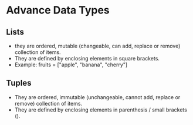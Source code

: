 # Advance Data Types

## Lists
- they are ordered, mutable (changeable, can add, replace or remove) collection of items.
- They are defined by enclosing elements in square brackets.
- Example: fruits = ["apple", "banana", "cherry"]

## Tuples
- They are ordered, immutable (unchangeable, cannot add, replace or remove) collection of items.
- They are defined by enclosing elements in parenthesis / small brackets ().
